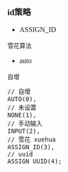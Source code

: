 <font face="Simsun" size=3>

### id策略

- ASSIGN_ID
~~~
雪花算法
~~~
- auto
~~~
自增
~~~

~~~
// 自增
AUTO(0),
// 未设置
NONE(1),
// 手动输入
INPUT(2),
// 雪花 xuehua 
ASSIGN_ID(3),
// uuid
ASSIGN_UUID(4);
~~~

</font>